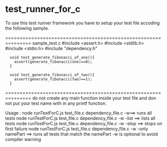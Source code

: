 # test_runner_for_c
To use this test runner framework you have to setup your test file accoding the following sample.

===============================================================
sample_test.c
      #include <assert.h>
      #include <stdlib.h>
      #include <stdio.h>
      #include "dependency.h"
      
      void test_generate_fibonacci_of_one(){
      	assert(generate_fibonacci(one)==0);
      }
      
      void test_generate_fibonacci_of_two(){
      	assert(generate_fibonacci(two)==1);
      }
===============================================================
do not create any main function inside your test file
and don not put your test name with in any printf function.



Usage :
        node runTestForC.js test_file.c dependency_file.c -w==> runs all tests
        node runTestForC.js test_file.c dependency_file.c -w -list ==> lists all tests
        node runTestForC.js test_file.c dependency_file.c -w -stop ==> stops on first failure
        node runTestForC.js test_file.c dependency_file.c -w -only namePart ==> runs all tests that match the namePart
        -w is optional to avoid compiler warning
